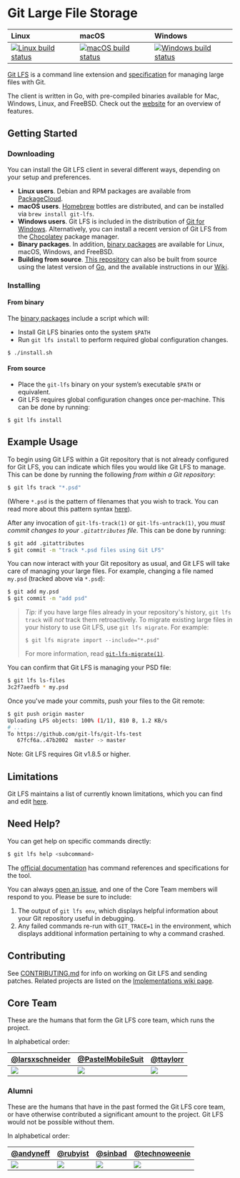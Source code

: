 # Git Large File Storage

| Linux | macOS | Windows |
| :---- | :------ | :---- |
[ ![Linux build status][1]][2] | [![macOS build status][3]][4] | [![Windows build status][5]][6] |

[1]: https://travis-ci.org/git-lfs/git-lfs.svg?branch=master
[2]: https://travis-ci.org/git-lfs/git-lfs
[3]: https://circleci.com/gh/git-lfs/git-lfs.svg?style=shield&circle-token=856152c2b02bfd236f54d21e1f581f3e4ebf47ad
[4]: https://circleci.com/gh/git-lfs/git-lfs
[5]: https://ci.appveyor.com/api/projects/status/46a5yoqc3hk59bl5/branch/master?svg=true
[6]: https://ci.appveyor.com/project/git-lfs/git-lfs/branch/master

[Git LFS](https://git-lfs.github.com) is a command line extension and
[specification](docs/spec.md) for managing large files with Git.

The client is written in Go, with pre-compiled binaries available for Mac,
Windows, Linux, and FreeBSD. Check out the [website](http://git-lfs.github.com)
for an overview of features.

## Getting Started

### Downloading

You can install the Git LFS client in several different ways, depending on your
setup and preferences.

* **Linux users**. Debian and RPM packages are available from
  [PackageCloud](https://packagecloud.io/github/git-lfs/install).
* **macOS users**. [Homebrew](https://brew.sh) bottles are distributed, and can
  be installed via `brew install git-lfs`.
* **Windows users**. Git LFS is included in the distribution of
  [Git for Windows](https://gitforwindows.org/). Alternatively, you can
  install a recent version of Git LFS from the [Chocolatey](https://chocolatey.org/) package manager.
* **Binary packages**. In addition, [binary packages](https://github.com/git-lfs/git-lfs/releases) are
available for Linux, macOS, Windows, and FreeBSD.
* **Building from source**. [This repository](https://github.com/git-lfs/git-lfs.git) can also be
built from source using the latest version of [Go](https://golang.org), and the
available instructions in our
[Wiki](https://github.com/git-lfs/git-lfs/wiki/Installation#source).

### Installing

#### From binary

The [binary packages](https://github.com/git-lfs/git-lfs/releases) include a script which will:

- Install Git LFS binaries onto the system `$PATH`
- Run `git lfs install` to
perform required global configuration changes.

```ShellSession
$ ./install.sh
```

#### From source

- Place the `git-lfs` binary on your system’s executable `$PATH` or equivalent.
- Git LFS requires global configuration changes once per-machine. This can be done by
running:

```ShellSession
$ git lfs install
```

## Example Usage

To begin using Git LFS within a Git repository that is not already configured
for Git LFS, you can indicate which files you would like Git LFS to manage.
This can be done by running the following _from within a Git repository_:

```bash
$ git lfs track "*.psd"
```

(Where `*.psd` is the pattern of filenames that you wish to track. You can read
more about this pattern syntax
[here](https://git-scm.com/docs/gitattributes)).

After any invocation of `git-lfs-track(1)` or `git-lfs-untrack(1)`, you _must
commit changes to your `.gitattributes` file_. This can be done by running:

```bash
$ git add .gitattributes
$ git commit -m "track *.psd files using Git LFS"
```

You can now interact with your Git repository as usual, and Git LFS will take
care of managing your large files. For example, changing a file named `my.psd`
(tracked above via `*.psd`):

```bash
$ git add my.psd
$ git commit -m "add psd"
```

> _Tip:_ if you have large files already in your repository's history, `git lfs
> track` will _not_ track them retroactively. To migrate existing large files
> in your history to use Git LFS, use `git lfs migrate`. For example:
>
> ```
> $ git lfs migrate import --include="*.psd"
> ```
>
> For more information, read [`git-lfs-migrate(1)`](https://github.com/git-lfs/git-lfs/blob/master/docs/man/git-lfs-migrate.1.ronn).

You can confirm that Git LFS is managing your PSD file:

```bash
$ git lfs ls-files
3c2f7aedfb * my.psd
```

Once you've made your commits, push your files to the Git remote:

```bash
$ git push origin master
Uploading LFS objects: 100% (1/1), 810 B, 1.2 KB/s
# ...
To https://github.com/git-lfs/git-lfs-test
   67fcf6a..47b2002  master -> master
```

Note: Git LFS requires Git v1.8.5 or higher.

## Limitations

Git LFS maintains a list of currently known limitations, which you can find and
edit [here](https://github.com/git-lfs/git-lfs/wiki/Limitations).

## Need Help?

You can get help on specific commands directly:

```bash
$ git lfs help <subcommand>
```

The [official documentation](docs) has command references and specifications for
the tool.

You can always [open an issue](https://github.com/git-lfs/git-lfs/issues), and
one of the Core Team members will respond to you. Please be sure to include:

1. The output of `git lfs env`, which displays helpful information about your
   Git repository useful in debugging.
2. Any failed commands re-run with `GIT_TRACE=1` in the environment, which
   displays additional information pertaining to why a command crashed.

## Contributing

See [CONTRIBUTING.md](CONTRIBUTING.md) for info on working on Git LFS and
sending patches. Related projects are listed on the [Implementations wiki
page](https://github.com/git-lfs/git-lfs/wiki/Implementations).

## Core Team

These are the humans that form the Git LFS core team, which runs the project.

In alphabetical order:

| [@larsxschneider][larsxschneider-user] | [@PastelMobileSuit][PastelMobileSuit-user] | [@ttaylorr][ttaylorr-user] |
|---|---|---|
| [![][larsxschneider-img]][larsxschneider-user] | [![][PastelMobileSuit-img]][PastelMobileSuit-user] | [![][ttaylorr-img]][ttaylorr-user] |

[larsxschneider-img]: https://avatars1.githubusercontent.com/u/477434?s=100&v=4
[PastelMobileSuit-img]: https://avatars2.githubusercontent.com/u/37254014?s=100&v=4
[ttaylorr-img]: https://avatars2.githubusercontent.com/u/443245?s=100&v=4
[larsxschneider-user]: https://github.com/larsxschneider
[PastelMobileSuit-user]: https://github.com/PastelMobileSuit
[ttaylorr-user]: https://github.com/ttaylorr

### Alumni

These are the humans that have in the past formed the Git LFS core team, or
have otherwise contributed a significant amount to the project. Git LFS would
not be possible without them.

In alphabetical order:

| [@andyneff][andyneff-user] | [@rubyist][rubyist-user] | [@sinbad][sinbad-user] | [@technoweenie][technoweenie-user] |
|---|---|---|---|
| [![][andyneff-img]][andyneff-user] | [![][rubyist-img]][rubyist-user] | [![][sinbad-img]][sinbad-user] | [![][technoweenie-img]][technoweenie-user] |

[andyneff-img]: https://avatars1.githubusercontent.com/u/7596961?v=3&s=100
[rubyist-img]: https://avatars1.githubusercontent.com/u/143?v=3&s=100
[sinbad-img]: https://avatars1.githubusercontent.com/u/142735?v=3&s=100
[technoweenie-img]: https://avatars3.githubusercontent.com/u/21?v=3&s=100
[andyneff-user]: https://github.com/andyneff
[sinbad-user]: https://github.com/sinbad
[rubyist-user]: https://github.com/rubyist
[technoweenie-user]: https://github.com/technoweenie

